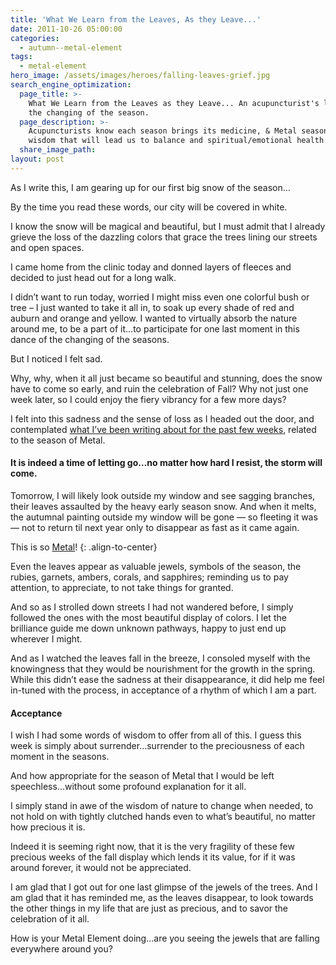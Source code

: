 ```yaml
---
title: 'What We Learn from the Leaves, As they Leave...'
date: 2011-10-26 05:00:00
categories:
  - autumn--metal-element
tags:
  - metal-element
hero_image: /assets/images/heroes/falling-leaves-grief.jpg
search_engine_optimization:
  page_title: >-
    What We Learn from the Leaves as they Leave... An acupuncturist's look at
    the changing of the season.
  page_description: >-
    Acupuncturists know each season brings its medicine, & Metal season brings
    wisdom that will lead us to balance and spiritual/emotional health.
  share_image_path:
layout: post
---
```


As I write this, I am gearing up for our first big snow of the season…

By the time you read these words, our city will be covered in white.

I know the snow will be magical and beautiful, but I must admit that I already grieve the loss of the dazzling colors that grace the trees lining our streets and open spaces.

I came home from the clinic today and donned layers of fleeces and decided to just head out for a long walk.

I didn’t want to run today, worried I might miss even one colorful bush or tree – I just wanted to take it all in, to soak up every shade of red and auburn and orange and yellow. I wanted to virtually absorb the nature around me, to be a part of it…to participate for one last moment in this dance of the changing of the seasons.

But I noticed I felt sad.

Why, why, when it all just became so beautiful and stunning, does the snow have to come so early, and ruin the celebration of Fall? Why not just one week later, so I could enjoy the fiery vibrancy for a few more days?

I felt into this sadness and the sense of loss as I headed out the door, and contemplated [what I’ve been writing about for the past few weeks](/2016/11/05/metal-learn-about-letting-go-but-that-value-still-remains/), related to the season of Metal.

#### It is indeed a time of letting go…no matter how hard I resist, the storm will come.

Tomorrow, I will likely look outside my window and see sagging branches, their leaves assaulted by the heavy early season snow. And when it melts, the autumnal painting outside my window will be gone — so fleeting it was — not to return til next year only to disappear as fast as it came again.

This is so [Metal](/2017/10/15/fall-metal-element-video-finding-fulfillment-and-balance-through-quieter-times/)!
{: .align-to-center}

Even the leaves appear as valuable jewels, symbols of the season, the rubies, garnets, ambers, corals, and sapphires; reminding us to pay attention, to appreciate, to not take things for granted.

And so as I strolled down streets I had not wandered before, I simply followed the ones with the most beautiful display of colors. I let the brilliance guide me down unknown pathways, happy to just end up wherever I might.

And as I watched the leaves fall in the breeze, I consoled myself with the knowingness that they would be nourishment for the growth in the spring. While this didn’t ease the sadness at their disappearance, it did help me feel in-tuned with the process, in acceptance of a rhythm of which I am a part.

#### Acceptance

I wish I had some words of wisdom to offer from all of this. I guess this week is simply about surrender…surrender to the preciousness of each moment in the seasons.

And how appropriate for the season of Metal that I would be left speechless…without some profound explanation for it all. &nbsp;

I simply stand in awe of the wisdom of nature to change when needed, to not hold on with tightly clutched hands even to what’s beautiful, no matter how precious it is.

Indeed it is seeming right now, that it is the very fragility of these few precious weeks of the fall display which lends it its value, for if it was around forever, it would not be appreciated.

I am glad that I got out for one last glimpse of the jewels of the trees. And I am glad that it has reminded me, as the leaves disappear, to look towards the other things in my life that are just as precious, and to savor the celebration of it all.

How is your Metal Element doing…are you seeing the jewels that are falling everywhere around you?
